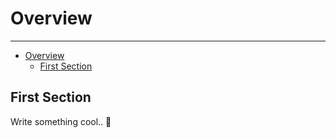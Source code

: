 # Overview

---

- [Overview](#overview)
  - [First Section](#first-section)

<a name="section-1"></a>
## First Section

Write something cool.. 🦊